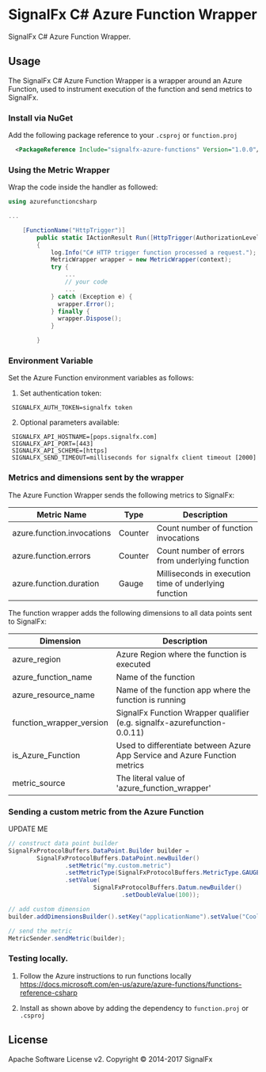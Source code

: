# SignalFx C# Azure Function Wrapper

SignalFx C# Azure Function Wrapper.

## Usage

The SignalFx C# Azure Function Wrapper is a wrapper around an Azure Function, used to instrument execution of the function and send metrics to SignalFx.

### Install via NuGet
Add the following package reference to your `.csproj` or `function.proj`
```xml
  <PackageReference Include="signalfx-azure-functions" Version="1.0.0"/>
```


### Using the Metric Wrapper

Wrap the code inside the handler as followed:
```cs
using azurefunctioncsharp

...

    [FunctionName("HttpTrigger")]
		public static IActionResult Run([HttpTrigger(AuthorizationLevel.Function, "get", "post", Route = null)]HttpRequest req, TraceWriter log, ExecutionContext context)
        {
            log.Info("C# HTTP trigger function processed a request.");
            MetricWrapper wrapper = new MetricWrapper(context);
            try { 
                ...
                // your code
                ...
            } catch (Exception e) {
              wrapper.Error();
            } finally {
              wrapper.Dispose();
            }

        }
```

### Environment Variable
Set the Azure Function environment variables as follows:

1) Set authentication token:
```
 SIGNALFX_AUTH_TOKEN=signalfx token
```
2) Optional parameters available:
```
 SIGNALFX_API_HOSTNAME=[pops.signalfx.com]
 SIGNALFX_API_PORT=[443]
 SIGNALFX_API_SCHEME=[https]
 SIGNALFX_SEND_TIMEOUT=milliseconds for signalfx client timeout [2000]
```

### Metrics and dimensions sent by the wrapper

The Azure Function Wrapper sends the following metrics to SignalFx:

| Metric Name  | Type | Description |
| ------------- | ------------- | ---|
| azure.function.invocations  | Counter  | Count number of function invocations|
| azure.function.errors  | Counter  | Count number of errors from underlying function|
| azure.function.duration  | Gauge  | Milliseconds in execution time of underlying function|

The function wrapper adds the following dimensions to all data points sent to SignalFx:

| Dimension | Description |
| ------------- | ---|
| azure_region  | Azure Region where the function is executed  |
| azure_function_name  | Name of the function |
| azure_resource_name  | Name of the function app where the function is running |
| function_wrapper_version  | SignalFx Function Wrapper qualifier (e.g. signalfx-azurefunction-0.0.11) |
| is_Azure_Function  | Used to differentiate between Azure App Service and Azure Function metrics |
| metric_source | The literal value of 'azure_function_wrapper' |

### Sending a custom metric from the Azure Function
UPDATE ME
```cs
// construct data point builder
SignalFxProtocolBuffers.DataPoint.Builder builder =
        SignalFxProtocolBuffers.DataPoint.newBuilder()
                .setMetric("my.custom.metric")
                .setMetricType(SignalFxProtocolBuffers.MetricType.GAUGE)
                .setValue(
                        SignalFxProtocolBuffers.Datum.newBuilder()
                                .setDoubleValue(100));

// add custom dimension
builder.addDimensionsBuilder().setKey("applicationName").setValue("CoolApp").build();

// send the metric
MetricSender.sendMetric(builder);
```

### Testing locally.
1) Follow the Azure instructions to run functions locally https://docs.microsoft.com/en-us/azure/azure-functions/functions-reference-csharp

2) Install as shown above by adding the dependency to `function.proj` or `.csproj` 


## License

Apache Software License v2. Copyright © 2014-2017 SignalFx
